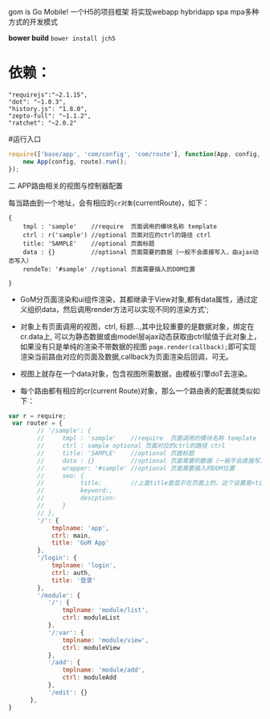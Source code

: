 gom is Go Mobile!
一个H5的项目框架
将实现webapp hybridapp spa mpa多种方式的开发模式

__bower build__
`bower install jch5`

# 依赖：  
```
"requirejs":"~2.1.15",
"dot": "~1.0.3",
"history.js": "1.8.0",
"zepto-full": "~1.1.2",
"ratchet": "~2.0.2"
```

#运行入口
```javascript
require(['base/app', 'com/config', 'com/route'], function(App, config, route){
    new App(config, route).run();
});
```

二 APP路由相关的视图与控制器配置

每当路由到一个地址，会有相应的`cr对象`(currentRoute)，如下：
```
{
    tmpl : 'sample'    //require  页面调用的模块名称 template
    ctrl : r('sample') //optional 页面对应的ctrl的路径 ctrl
    title: 'SAMPLE'    //optional 页面标题
    data : {}          //optional 页面需要的数据（一般不会直接写入，由ajax动态写入）
    rendeTo: '#sample' //optional 页面需要插入的DOM位置
    
}
```

+ GoM分页面渲染和ui组件渲染，其都继承于View对象,都有data属性，通过定义组织data，然后调用render方法可以实现不同的渲染方式';

+ 对象上有页面调用的视图，ctrl, 标题...,其中比较重要的是数据对象，绑定在cr.data上, 可以为静态数据或由model层ajax动态获取由ctrl赋值于此对象上，如果没有只是单纯的渲染不带数据的视图
`page.render(callback);`即可实现渲染当前路由对应的页面及数据,callback为页面渲染后回调，可无。

+ 视图上就存在一个data对象，包含视图所需数据，由模板引擎doT去渲染。

+ 每个路由都有相应的cr(current Route)对象，那么一个路由表的配置就类似如下：

```javascript
var r = require;
 var router = {
        // '/sample': {
        //     tmpl : 'sample'    //require  页面调用的模块名称 template
        //     ctrl : sample optional 页面对应的ctrl的路径 ctrl
        //     title: 'SAMPLE'    //optional 页面标题
        //     data : {}          //optional 页面需要的数据（一般不会直接写入，由ajax动态写入）
        //     wrapper: '#sample' //optional 页面需要插入的DOM位置
        //     seo: {
        //          title:        //上面title是显示在页面上的，这个设置是<title>标签里的值
        //          keyword:,
        //          descption:
        //     }
        // },
        '/': {
            tmplname: 'app',
            ctrl: main,
            title: 'GoM App'
        },
        '/login': {
            tmplname: 'login',
            ctrl: auth,
            title: '登录'
        },
        '/module': {
           '/': {
               tmplname: 'module/list',
               ctrl: moduleList
           },
           '/:var': {
               tmplname: 'module/view',
               ctrl: moduleView
           },
           '/add': {
               tmplname: 'module/add',
               ctrl: moduleAdd
           },
           '/edit': {}
      },
}
```
